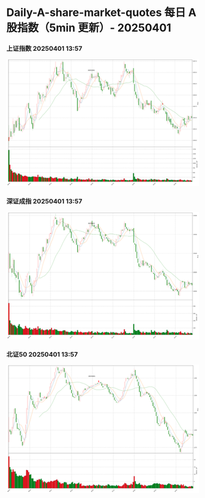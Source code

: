 
# Daily-A-share-market-quotes 每日 A 股指数（5min 更新）- 20250401

### 上证指数 20250401 13:57
![](./fig/2025/4/20250401-sh000001.png)

### 深证成指 20250401 13:57
![](./fig/2025/4/20250401-sz399001.png)

### 北证50 20250401 13:57
![](./fig/2025/4/20250401-bj899050.png)
